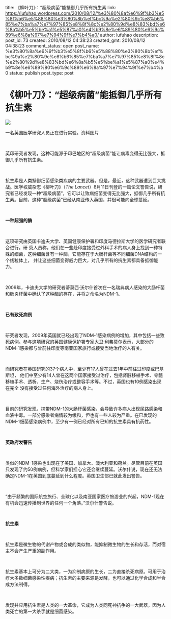 title: 《柳叶刀》：“超级病菌”能抵御几乎所有抗生素
link: https://lufuhao.wordpress.com/2010/08/12/%e3%80%8a%e6%9f%b3%e5%8f%b6%e5%88%80%e3%80%8b%ef%bc%9a%e2%80%9c%e8%b6%85%e7%ba%a7%e7%97%85%e8%8f%8c%e2%80%9d%e8%83%bd%e6%8a%b5%e5%be%a1%e5%87%a0%e4%b9%8e%e6%89%80%e6%9c%89%e6%8a%97%e7%94%9f%e7%b4%a0/
author: lufuhao
description: 
post_id: 73
created: 2010/08/12 04:38:23
created_gmt: 2010/08/12 04:38:23
comment_status: open
post_name: %e3%80%8a%e6%9f%b3%e5%8f%b6%e5%88%80%e3%80%8b%ef%bc%9a%e2%80%9c%e8%b6%85%e7%ba%a7%e7%97%85%e8%8f%8c%e2%80%9d%e8%83%bd%e6%8a%b5%e5%be%a1%e5%87%a0%e4%b9%8e%e6%89%80%e6%9c%89%e6%8a%97%e7%94%9f%e7%b4%a0
status: publish
post_type: post

# 《柳叶刀》：“超级病菌”能抵御几乎所有抗生素

![](http://news.sciencenet.cn/upload/news/images/2010/8/20108121039332750.jpg)

一名英国医学研究人员正在进行实验。资料图片

 

英印研究者发现，这种可能源于印巴地区的“超级病菌”能让病毒变得无比强大，抵御几乎所有抗生素。

 

抗生素是人类抵御细菌感染类疾病的主要武器。但是，最近，这种武器遭到巨大挑战。医学权威杂志《柳叶刀》（_The Lancet_）8月11日刊登的一篇论文警告说，研究者已经发现一种“超级病菌”，它可以让致病细菌变得无比强大，抵御几乎所有抗生素。目前，这种“超级病菌”已经从南亚传入英国，并很可能向全球蔓延。

 

**一种超强的酶**

 

这项研究由英国卡迪夫大学、英国健康保护署和印度马德拉斯大学的医学研究者联合进行。研 究人员称，他们在一些赴印度接受过外科手术的病人身上找到一种特殊的细菌，这种细菌含有一种酶，它能存在于大肠杆菌等不同细菌DNA结构的一个线粒体上， 并让这些细菌变得威力巨大，对几乎所有的抗生素都具备抵御能力。

 

2009年，卡迪夫大学的研究者蒂莫西·沃尔什首次在一名瑞典病人感染的大肠杆菌和肺炎杆菌中确认了这种酶的存在，并将之命名为NDM-1。

 

**已有致死病例**

 

研究者发现，2009年英国就已经出现了NDM-1感染病例的增加，其中包括一些致死病例。参与这项研究的英国健康保护署专家大卫·利弗莫尔表示，大部分的NDM-1感染都与曾前往印度等南亚国家旅行或接受当地治疗的人有关。

 

而研究者在英国研究的37个病人中，至少有17人曾在过去1年中前往过印度或巴基斯坦， 他们中至少有14人曾在这两个国家接受过治疗，包括肾脏移植手术、骨髓移植手术、透析、生产、烧伤治疗或整容手术等。不过，英国也有10例感染出现在完全 没有接受过任何海外治疗的病人身上。

 

目前的研究发现，携带NDM-1的大肠杆菌感染，会导致许多病人出现尿路感染和血液中毒。一部分感染者病情较为缓和，但也有一些人较为严重。在已发现的NDM-1细菌感染病例中，至少有一例已经对所有已知的抗生素具有抗药性。

 

**英政府发警告**

 

类似的NDM-1感染也出现在了美国、加拿大、澳大利亚和荷兰。尽管目前在英国只发现了约50例病例，但科学家们担心它还会继续蔓延。沃尔什说，现在还无法确定NDM-1在英国到底蔓延到什么程度。英国卫生部已就此发出警告。

 

“由于频繁的国际航空旅行、全球化以及南亚国家医疗旅游业的兴起，NDM-1现在有机会迅速传播到世界的任何一个角落。”沃尔什警告说。

  

**抗生素**

 

抗生素是微生物的代谢产物或合成的类似物，能抑制微生物的生长和存活，而对宿主不会产生严重的副作用。

 

抗生素基本上可分为二大类，一为抑制病原的生长，二为直接杀死病原。可用于治疗大多数细菌感染性疾病；抗生素的主要来源是发酵，也可以通过化学合成和半合成方法制得。

 

发现并应用抗生素是人类的一大革命，它成为人类同死神抗争的一大武器，因为人类死亡的第一大杀手就是细菌感染。